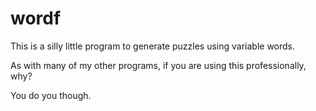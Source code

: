 # wordf

This is a silly little program to generate puzzles using variable words.

As with many of my other programs, if you are using this professionally, why?

You do you though.
